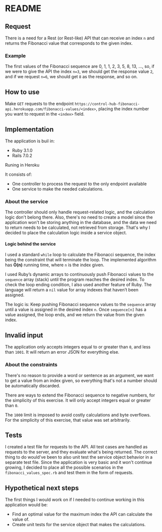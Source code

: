 # README

## Request
There is a need for a Rest (or Rest-like) API that can receive an index `n` and returns the Fibonacci value that corresponds to the given index.

### Example
The first values of the Fibonacci sequence are 0, 1, 1, 2, 3, 5, 8, 13, ..., so, if we were to give the API the index `n=3`, we should get the response value `2`, and if we request `n=6`, we should get `8` as the response, and so on.

## How to use
Make `GET` requests to the endpoint `https://control-hub-fibonacci-api.herokuapp.com/fibonacci-values/<index>`, placing the index number you want to request in the `<index>` field.

## Implementation

The application is buil in:

* Ruby 3.1.0
* Rails 7.0.2

Runing in Heroku

It consists of:
* One controller to process the request to the only endpoint available
* One service to make the needed calculations.

### About the service

The controller should only handle request-related logic, and the calculation logic don't belong there. Also, there's no need to create a model since the application won't be storing anything in the database, and the data we need to return needs to be calculated, not retrieved from storage. That's why I decided to place the calculation logic inside a service object.

#### Logic behind the service
I used a standard `while` loop to calculate the Fibonacci sequence, the index being the constraint that will terminate the loop. The implemented algorithm has **O(n)** running time, where `n` is the index given.

I used Ruby’s dynamic arrays to continuously push Fibonacci values to the `sequence` array (stack) until the program reaches the desired index. To check the loop ending condition, I also used another feature of Ruby. The language will return a `nil` value for array indexes that haven’t been assigned.

The logic is: Keep pushing Fibonacci sequence values to the `sequence` array until a value is assigned in the desired index `n`. Once `sequence[n]` has a value assigned, the loop ends, and we return the value from the given index.

## Invalid input
The application only accepts integers equal to or greater than `0`, and less than `1001`. It will return an error JSON for everything else.

### About the constraints
There's no reason to provide a word or sentence as an argument, we want to get a value from an index given, so everything that's not a number should be automatically discarded.

There are ways to extend the Fibonacci sequence to negative numbers, for the simplicity of this exercise. It will only accept integers equal or greater than `0`.

The `1000` limit is imposed to avoid costly calculations and byte overflows. For the simplicity of this exercise, that value was set arbitrarily.

## Tests
I created a test file for requests to the API. All test cases are handled as requests to the server, and they evaluate what's being returned. The correct thing to do would've been to also unit test the service object behavior in a separate test file. Since the application is very basic and it won't continue growing, I decided to place all the possible scenarios in the `fibonacci_values_spec.rb` and test them in the form of requests. 

## Hypothetical next steps
The first things I would work on if I needed to continue working in this application would be:
* Find an optimal value for the maximum index the API can calculate the value of.
* Create unit tests for the service object that makes the calculations.

